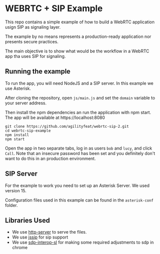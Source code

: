 # WEBRTC + SIP Example
This repo contains a simple example of how to build a WebRTC application usign SIP as signaling layer.

The example by no means represents a production-ready application nor presents secure practices. 

The main objective is to show what would be the workflow in a WebRTC app tha uses SIP for signaling.

## Running the example
To run the app, you will need NodeJS and a SIP server. In this example we use Asterisk. 

After cloning the repository, open `js/main.js` and set the `domain` variable to your server address.

Then install the npm dependencies an run the application with npm start. The app will be available at https://localhost:8080

    git clone https://github.com/agilityfeat/webrtc-sip-2.git
    cd webrtc-sip-example
    npm install
    npm start

Open the app in two separate tabs, log in as users `bob` and `lucy`, and click `Call`. Note that an insecure password has been set and you definitely don't want to do this in an production environment.

## SIP Server
For the example to work you need to set up an Asterisk Server. We used version 15.

Configuration files used in this example can be found in the `asterisk-conf` folder.

## Libraries Used

* We use [http-server](https://www.npmjs.com/package/http-server) to serve the files.
* We use [jssip](http://jssip.net/) for sip support
* We use [sdp-interop-sl](https://github.com/StarLeafAPIs/sdp-interop-sl) for making some required adjustments to sdp in chrome

